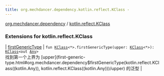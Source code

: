 ```yaml
---
title: org.mechdancer.dependency.kotlin.reflect.KClass - 
---
```


[org.mechdancer.dependency](../index.html) / [kotlin.reflect.KClass](./index.html)

### Extensions for kotlin.reflect.KClass

| [firstGenericType](first-generic-type.html) | `fun `[`KClass`](https://kotlinlang.org/api/latest/jvm/stdlib/kotlin.reflect/-k-class/index.html)`<*>.firstGenericType(upper: `[`KClass`](https://kotlinlang.org/api/latest/jvm/stdlib/kotlin.reflect/-k-class/index.html)`<*>): `[`KClass`](https://kotlinlang.org/api/latest/jvm/stdlib/kotlin.reflect/-k-class/index.html)`<out `[`Any`](https://kotlinlang.org/api/latest/jvm/stdlib/kotlin/-any/index.html)`>`<br>找到第一个上界为 [upper](first-generic-type.html#org.mechdancer.dependency$firstGenericType(kotlin.reflect.KClass((kotlin.Any)), kotlin.reflect.KClass((kotlin.Any)))/upper) 的泛型 |

